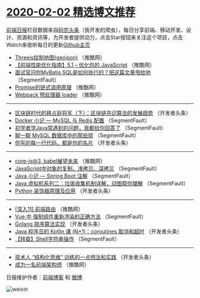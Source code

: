 # [2020-02-02 精选博文推荐](http://hao.caibaojian.com/date/2020/02/02)

[前端日报](http://caibaojian.com/c/news)栏目数据来自[码农头条](http://hao.caibaojian.com/)（我开发的爬虫），每日分享前端、移动开发、设计、资源和资讯等，为开发者提供动力，点击Star按钮来关注这个项目，点击Watch来收听每日的更新[Github主页](https://github.com/kujian/frontendDaily)
* [Threejs绘制地图(geojson)](http://hao.caibaojian.com/136865.html) （推酷网）
* [【前端性能优化指南】5.1 &#8211; 优化你的 JavaScript](http://hao.caibaojian.com/136863.html) （推酷网）
* [面试官问你MyBatis SQL是如何执行的？把这篇文章甩给他](http://hao.caibaojian.com/136853.html) （SegmentFault）
* [Promise的链式调用原理](http://hao.caibaojian.com/136867.html) （推酷网）
* [Webpack 预处理器 loader](http://hao.caibaojian.com/136861.html) （推酷网）

***
* [区块链时代的拜占庭将军（下）：区块链共识算法的发展趋势](http://hao.caibaojian.com/136860.html) （开发者头条）
* [Docker 小记 — MySQL 与 Redis 配置](http://hao.caibaojian.com/136850.html) （SegmentFault）
* [初学者学Java常遇到的问题，我都给你回答了](http://hao.caibaojian.com/136851.html) （SegmentFault）
* [聊一聊 MySQL 数据库中的那些锁](http://hao.caibaojian.com/136854.html) （SegmentFault）
* [你写的每一行代码，都是你的名片](http://hao.caibaojian.com/136856.html) （开发者头条）

***
* [core-js@3, babel展望未来](http://hao.caibaojian.com/136862.html) （推酷网）
* [JavaScript中对象的复制、浅拷贝、深拷贝](http://hao.caibaojian.com/136852.html) （SegmentFault）
* [Java 小记 — Spring Boot  注解](http://hao.caibaojian.com/136849.html) （SegmentFault）
* [Java 虚拟机系列二：垃圾收集机制详解，动图帮你理解](http://hao.caibaojian.com/136848.html) （SegmentFault）
* [Python 装饰器原理及应用](http://hao.caibaojian.com/136857.html) （开发者头条）

***
* [[深入11] 前端路由](http://hao.caibaojian.com/136866.html) （推酷网）
* [Vue 中 强制组件重新渲染的正确方法](http://hao.caibaojian.com/136847.html) （SegmentFault）
* [Golang 排序算法实现](http://hao.caibaojian.com/136859.html) （开发者头条）
* [Java 程序员的 Kotlin 课 (N+1)：coroutines 取消和超时](http://hao.caibaojian.com/136858.html) （开发者头条）
* [【转载】Shell字符串操作](http://hao.caibaojian.com/136846.html) （SegmentFault）

***
* [技术人 “结构化思维” 训练的一点想法和实践](http://hao.caibaojian.com/136855.html) （开发者头条）
* [成为一名前端架构师](http://hao.caibaojian.com/136864.html) （推酷网）

日报维护作者：[前端博客](http://caibaojian.com/) 和 [微博](http://caibaojian.com/go/weibo)

![weixin](https://user-images.githubusercontent.com/3055447/38468989-651132ac-3b80-11e8-8e6b-15122322a9d7.png)